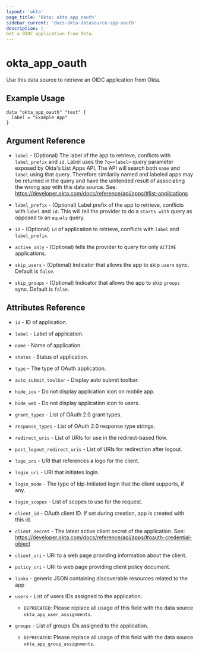 ```yaml
---
layout: 'okta'
page_title: 'Okta: okta_app_oauth'
sidebar_current: 'docs-okta-datasource-app-oauth'
description: |-
Get a OIDC application from Okta.
---
```


# okta_app_oauth

Use this data source to retrieve an OIDC application from Okta.

## Example Usage

```hcl
data "okta_app_oauth" "test" {
  label = "Example App"
}
```

## Argument Reference

- `label` - (Optional) The label of the app to retrieve, conflicts with
    `label_prefix` and `id`. Label uses the `?q=<label>` query parameter exposed by
    Okta's List Apps API. The API will search both `name` and `label` using that
    query. Therefore similarily named and labeled apps may be returned in the query
    and have the unitended result of associating the wrong app with this data
    source. See:
    https://developer.okta.com/docs/reference/api/apps/#list-applications

- `label_prefix` - (Optional) Label prefix of the app to retrieve, conflicts with `label` and `id`. This will tell the
  provider to do a `starts with` query as opposed to an `equals` query.

- `id` - (Optional) `id` of application to retrieve, conflicts with `label` and `label_prefix`.

- `active_only` - (Optional) tells the provider to query for only `ACTIVE` applications.

- `skip_users` - (Optional) Indicator that allows the app to skip `users` sync. Default is `false`.

- `skip_groups` - (Optional) Indicator that allows the app to skip `groups` sync. Default is `false`.

## Attributes Reference

- `id` - ID of application.

- `label` - Label of application.

- `name` - Name of application.

- `status` - Status of application.

- `type` - The type of OAuth application.

- `auto_submit_toolbar` - Display auto submit toolbar.

- `hide_ios` - Do not display application icon on mobile app.

- `hide_web` - Do not display application icon to users.

- `grant_types` - List of OAuth 2.0 grant types.

- `response_types` - List of OAuth 2.0 response type strings.

- `redirect_uris` - List of URIs for use in the redirect-based flow.

- `post_logout_redirect_uris` - List of URIs for redirection after logout.

- `logo_uri` - URI that references a logo for the client.

- `login_uri` - URI that initiates login.

- `login_mode` - The type of Idp-Initiated login that the client supports, if any.

- `login_scopes` - List of scopes to use for the request.

- `client_id` - OAuth client ID. If set during creation, app is created with this id.

- `client_secret` - The latest active client secret of the application. See: https://developer.okta.com/docs/reference/api/apps/#oauth-credential-object

- `client_uri` - URI to a web page providing information about the client.

- `policy_uri` - URI to web page providing client policy document.

- `links` - generic JSON containing discoverable resources related to the app

- `users` - List of users IDs assigned to the application.
  - `DEPRECATED`: Please replace all usage of this field with the data source `okta_app_user_assignments`.

- `groups` - List of groups IDs assigned to the application.
  - `DEPRECATED`: Please replace all usage of this field with the data source `okta_app_group_assignments`.
